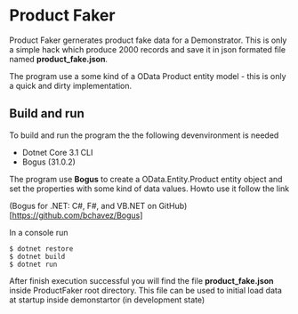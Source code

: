 Product Faker
=============

Product Faker gernerates product fake data for a Demonstrator. This is only a simple hack which produce 2000 records and save it in json formated file named __product_fake.json__.

The program use a some kind of a OData Product entity model - this is only a quick and dirty implementation.

## Build and run

To build and run the program the the following devenvironment is needed

* Dotnet Core 3.1 CLI
* Bogus (31.0.2)

The program use __Bogus__ to create a OData.Entity.Product entity object and set the properties with some kind of data values. Howto use it follow the link

(Bogus for .NET: C#, F#, and VB.NET on GitHub)[https://github.com/bchavez/Bogus]

In a console run

```console
$ dotnet restore
$ dotnet build
$ dotnet run
```

After finish execution successful you will find the file __product_fake.json__ inside ProductFaker root directory.
This file can be used to initial load data at startup inside demonstartor (in development state)
